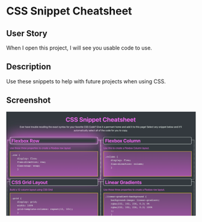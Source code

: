 # CSS Snippet Cheatsheet

## User Story
When I open this project, I will
see you usable code to use.

## Description
Use these snippets to help with future projects when using CSS.

## Screenshot
![](./assets/images/csscheatsheetss.png)